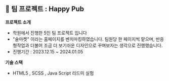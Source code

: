   ## 🍺 팀 프로젝트 : Happy Pub 
  **프로젝트 소개**
  <ul>
    <li>학원에서 진행한 5인 팀 프로젝트 입니다</li>
    <li>"술마켓" 이라는 홈페이지를 벤치마킹하였습니다. 팀원당 한 페이지씩 맡으며, 반응형작업과 더불어 조금 더 보기쉬운 디자인으로 꾸며보자는 생각으로 진행했습니다. </li>
    <li>진행기간 : 2023.12.15 ~ 2024.01.05</li>    
  </ul>
  
  **기술 스택**
  <ul>
    <li>HTML5 , SCSS , Java Script 리드미 실험</li>
  </ul>
  

